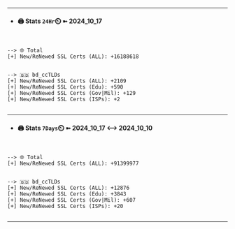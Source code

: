 

---
- #### 🖨️ **Stats** `24Hr`⏲️ ➼ 2024_10_17
```console


--> 🌐 Total
[+] New/ReNewed SSL Certs (ALL): +16188618


--> 🇧🇩 bd_ccTLDs
[+] New/ReNewed SSL Certs (ALL): +2109
[+] New/ReNewed SSL Certs (Edu): +590
[+] New/ReNewed SSL Certs (Gov|Mil): +129
[+] New/ReNewed SSL Certs (ISPs): +2


```

---
- #### 🖨️ **Stats** `7Days`⏲️ ➼ 2024_10_17 <--> 2024_10_10
```console


--> 🌐 Total
[+] New/ReNewed SSL Certs (ALL): +91399977


--> 🇧🇩 bd_ccTLDs
[+] New/ReNewed SSL Certs (ALL): +12876
[+] New/ReNewed SSL Certs (Edu): +3843
[+] New/ReNewed SSL Certs (Gov|Mil): +607
[+] New/ReNewed SSL Certs (ISPs): +20


```

---

